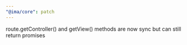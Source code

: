 ```yaml
---
"@ima/core": patch
---
```


route.getController() and getView() methods are now sync but can still return promises
